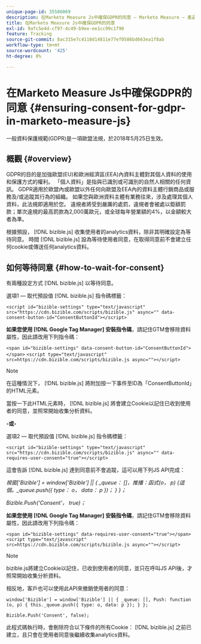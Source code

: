 ```yaml
---
unique-page-id: 35586069
description: 在Marketo Measure Js中確保GDPR的同意 — Marketo Measure — 產品檔案
title: 在Marketo Measure Js中確保GDPR的同意
exl-id: 9afc5e4d-cf97-4c49-b9ee-ee1cc99c1f90
feature: Tracking
source-git-commit: 8ac315e7c4110d14811e77ef0586bd663ea1f8ab
workflow-type: tm+mt
source-wordcount: '425'
ht-degree: 0%

---
```


# 在Marketo Measure Js中確保GDPR的同意 {#ensuring-consent-for-gdpr-in-marketo-measure-js}

一般資料保護規範(GDPR)是一項歐盟法規，於2018年5月25日生效。

## 概觀 {#overview}

GDPR的目的是加強歐盟(EU)和歐洲經濟區(EEA)內資料主體對其個人資料的使用和保護方式的權利。 「個人資料」是指與已識別或可識別的自然人相關的任何資訊。 GDPR適用於歐盟內或歐盟以外任何向歐盟及EEA內的資料主體行銷商品或服務及/或追蹤其行為的組織。 如果您與歐洲資料主體有業務往來，涉及處理其個人資料，此法規即適用於您。 違規者將受到嚴厲的處罰，違規者會被處以鉅額罰款；單次違規的最高罰款為2,000萬歐元，或全球每年營業額的4%，以金額較大者為準。

根據預設， [!DNL bizible.js] 收集使用者的analytics資料，除非其明確設定為等待同意。 時間 [!DNL bizible.js] 設為等待使用者同意，在取得同意前不會建立任何cookie或傳送任何analytics資料。

## 如何等待同意 {#how-to-wait-for-consent}

有兩種設定方式 [!DNL bizible.js] 以等待同意。

選項1 — 取代預設值 [!DNL bizible.js] 指令碼標籤：

`<script id="bizible-settings" type="text/javascript" src="https://cdn.bizible.com/scripts/bizible.js" async="" data-consent-button-id="ConsentButtonId"></script>`

**如果您使用 [!DNL Google Tag Manager] 安裝指令碼**，請記住GTM會移除資料屬性，因此請改用下列指令碼：

`<span id="bizible-settings" data-consent-button-id="ConsentButtonId"></span>`
`<script type="text/javascript" src=https://cdn.bizible.com/scripts/bizible.js async=""></script>`

>[!NOTE]
>
>在這種情況下， [!DNL bizible.js] 將附加按一下事件至ID為「ConsentButtonId」的HTML元素。

當按一下此HTML元素時， [!DNL bizible.js] 將會建立Cookie以記住已收到使用者的同意，並照常開始收集分析資料。

**-或-**

選項2 — 取代預設值 [!DNL bizible.js] 指令碼標籤：

`<script id="bizible-settings" type="text/javascript" src="https://cdn.bizible.com/scripts/bizible.js" async="" data-requires-user-consent="true"></script>`

這會告訴 [!DNL bizible.js] 達到同意前不會追蹤，這可以用下列JS API完成：

*視窗[&#39;Bizible&#39;] = window[&#39;Bizible&#39;] || { _queue： []，推播：函式(o， p) {這個。_queue.push({ type： o， data： p })； } }；*

*Bizible.Push(&#39;Consent&#39;， true)；*

**如果您使用 [!DNL Google Tag Manager] 安裝指令碼**，請記住GTM會移除資料屬性，因此請改用下列指令碼：

`<span id="bizible-settings" data-requires-user-consent="true"></span>`
`<script type="text/javascript" src=https://cdn.bizible.com/scripts/bizible.js async=""></script>`

>[!NOTE]
>
>bizible.js將建立Cookie以記住，已收到使用者的同意，並只在呼叫JS API後，才照常開始收集分析資料。

相反地，客戶也可以使用此API來撤銷使用者的同意：

`window['Bizible'] = window['Bizible'] || { _queue: [], Push: function (o, p) { this._queue.push({ type: o, data: p }); } };`

`Bizible.Push('Consent', false);`

此程式碼執行時，會刪除符合以下條件的所有Cookie： [!DNL bizible.js] 之前已建立，且只會在使用者同意後繼續收集analytics資料。
